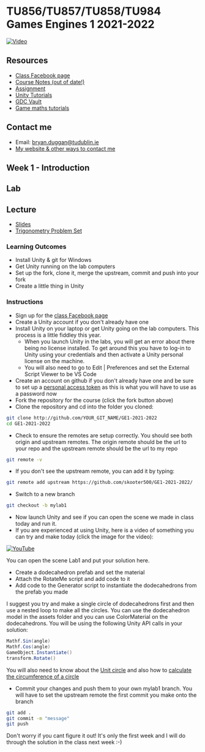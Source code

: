 # TU856/TU857/TU858/TU984 Games Engines 1 2021-2022



[![Video](http://img.youtube.com/vi/NMDupdv85FE/0.jpg)](http://www.youtube.com/watch?NMDupdv85FE)

## Resources
- [Class Facebook page](https://www.facebook.com/groups/438658600891194/)
- [Course Notes (out of date!)](https://drive.google.com/open?id=1CeMUWjCUa1Ere2fMmtLz5TCL4O136mxj)
- [Assignment](assignment.md)
- [Unity Tutorials](https://unity3d.com/learn/tutorials) 
- [GDC Vault](http://www.gdcvault.com/)
- [Game maths tutorials](http://www.wildbunny.co.uk/blog/vector-maths-a-primer-for-games-programmers/)

## Contact me
* Email: bryan.duggan@tudublin.ie
* [My website & other ways to contact me](http://bryanduggan.org)

## Week 1 - Introduction

## Lab

## Lecture
- [Slides](https://docs.google.com/presentation/d/1cyjd7Nhv0ea-R44LpR6UnuWLC1IJ9OOG/edit?usp=sharing&ouid=112533789876788921065&rtpof=true&sd=true)
- [Trigonometry Problem Set](https://1.cdn.edl.io/IDqRlI8C9dRkoqehbbdHBrcGT6m87gkCQuMKTkp0U7JvHvuG.pdf)

### Learning Outcomes
- Install Unity & git for Windows
- Get Unity running on the lab computers
- Set up the fork, clone it, merge the upstream, commit and push into your fork
- Create a little thing in Unity 

### Instructions
- Sign up for the [class Facebook page](https://www.facebook.com/groups/247042854008746)
- Create a Unity account if you don't already have one
- Install Unity on your laptop or get Unity going on the lab computers. This process is a little fiddley this year. 
    - When you launch Unity in the labs, you will get an error about there being no license installed. To get around this you have to log-in to Unity using your credentials and then activate a Unity personal license on the machine.
    - You will also need to go to Edit | Preferences and set the External Script Viewer to be VS Code
- Create an account on github if you don't already have one and be sure to set up a [personal access token](https://docs.github.com/en/authentication/keeping-your-account-and-data-secure/creating-a-personal-access-token) as this is what you will have to use as a password now 
- Fork the repository for the course (click the fork button above)
- Clone the repository and cd into the folder  you cloned:

```bash
git clone http://github.com/YOUR_GIT_NAME/GE1-2021-2022
cd GE1-2021-2022
```

- Check to ensure the remotes are setup correctly. You should see both origin and upstream remotes. The origin remote should be the url to your repo and the upstream remote should be the url to my repo

```bash
git remote -v
```

- If you don't see the upstream remote, you can add it by typing:

```bash
git remote add upstream https://github.com/skooter500/GE1-2021-2022/
```

- Switch to a new branch

```bash
git checkout -b mylab1
```

- Now launch Unity and see if you can open the scene we made in class today and run it.
- If you are experienced at using Unity, here is a video of something you can try and make today (click the image for the video):

[![YouTube](http://img.youtube.com/vi/tL6ux8isdgY/0.jpg)](https://www.youtube.com/watch?v=tL6ux8isdgY)


You can open the scene Lab1 and put your solution here. 
- Create a dodecahedron prefab and set the material
- Attach the RotateMe script and add code to it
- Add code to the Generator script to instantiate the dodecahedrons from the prefab you made

I suggest you try and make a single circle of dodecahedrons first and then use a nested loop to make all the circles. You can use the dodecahedron model in the assets folder and you can use ColorMaterial on the dodecahedrons. You will be using the following Unity API calls in your solution:

```C#
Mathf.Sin(angle)
Mathf.Cos(angle)
GameObject.Instantiate()
transform.Rotate()
```

You will also need to know about the [Unit circle](https://www.khanacademy.org/math/algebra2/x2ec2f6f830c9fb89:trig/x2ec2f6f830c9fb89:unit-circle/v/unit-circle-definition-of-trig-functions-1) and also how to [calculate the circumference of a circle](https://www.wikihow.com/Calculate-the-Circumference-of-a-Circle)

- Commit your changes and push them to your own mylab1 branch. You will have to set the upstream remote the first commit you make onto the branch

```bash
git add .
git commit -m "message"
git push
```

Don't worry if you cant figure it out! It's only the first week and I will do through the solution in the class next week :-)

